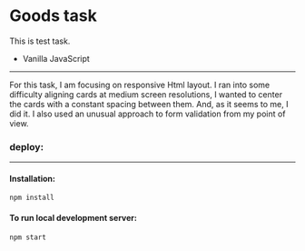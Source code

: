 # Goods task
This is test task.

* Vanilla JavaScript
---

For this task, I am focusing on responsive Html layout. I ran into some difficulty aligning cards at medium screen resolutions, I wanted to center the cards with a constant spacing between them. And, as it seems to me, I did it. I also used
an unusual approach to form validation from my point of view.

### deploy: 

---  
#### Installation: 
```shell
npm install
```
#### To run local development server:
```shell
npm start
```
